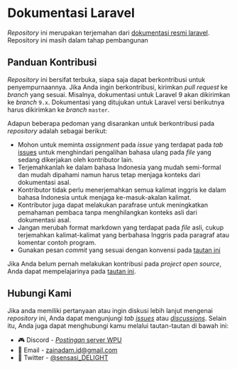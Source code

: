 # Dokumentasi Laravel

_Repository_ ini merupakan terjemahan dari [dokumentasi resmi laravel](https://github.com/laravel/docs). Repository ini masih dalam tahap pembangunan

## Panduan Kontribusi

_Repository_ ini bersifat terbuka, siapa saja dapat berkontribusi untuk penyempurnaannya. Jika Anda ingin berkontribusi, kirimkan _pull request_ ke _branch_ yang sesuai. Misalnya, dokumentasi untuk Laravel 9 akan dikirimkan ke _branch_ `9.x`. Dokumentasi yang ditujukan untuk Laravel versi berikutnya harus dikirimkan ke _branch_ `master`.

Adapun beberapa pedoman yang disarankan untuk berkontribusi pada _repository_ adalah sebagai berikut:
- Mohon untuk meminta _assignment_ pada _issue_ yang terdapat pada _tab_ [issues](https://github.com/sensasi-delight/dokumentasi-laravel/issues) untuk menghindari pengalihan bahasa ulang pada _file_ yang sedang dikerjakan oleh kontributor lain.
- Terjemahkanlah ke dalam bahasa Indonesia yang mudah semi-formal dan mudah dipahami namun harus tetap menjaga konteks dari dokumentasi asal.
- Kontributor tidak perlu menerjemahkan semua kalimat inggris ke dalam bahasa Indonesia untuk menjaga ke-masuk-akalan kalimat.
- Kontributor juga dapat melakukan parafrase untuk meningkatkan pemahaman pembaca tanpa menghilangkan konteks asli dari dokumentasi asal.
- Jangan merubah format markdown yang terdapat pada _file_ asli, cukup terjemahkan kalimat-kalimat yang berbahasa Inggris pada paragraf atau komentar contoh program.
- Gunakan pesan _commit_ yang sesuai dengan konvensi pada [tautan ini](https://gist.github.com/joshbuchea/6f47e86d2510bce28f8e7f42ae84c716)

Jika Anda belum pernah melakukan kontribusi pada _project open source_, Anda dapat mempelajarinya pada [tautan ini](https://github.com/endymuhardin/belajarGit/blob/master/cara-berkontribusi-opensources-github.md).

## Hubungi Kami

Jika anda memiliki pertanyaan atau ingin diskusi lebih lanjut mengenai _repository_ ini, Anda dapat mengunjungi _tab_ [_issues_](https://github.com/sensasi-delight/dokumentasi-laravel/issues) atau [_discussions_](https://github.com/sensasi-delight/dokumentasi-laravel/discussions). Selain itu, Anda juga dapat menghubungi kamu melalui tautan-tautan di bawah ini:
- 🎮 Discord - [_Postingan_ server WPU](https://discord.com/channels/722002048643497994/1061997538560966717)
- 📧 Email - [zainadam.id@gmail.com](mailto:zainadam.id@gmail.com?subject=[GitHub]%20Dokumentasi%20Laravel)
- 🐤 Twitter - [@sensasi_DELIGHT](https://twitter.com/sensasi_DELIGHT)
